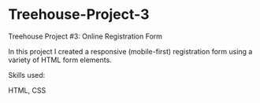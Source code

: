 # Treehouse-Project-3
Treehouse Project #3: Online Registration Form

In this project I created a responsive (mobile-first) registration form using a variety of HTML form elements.

Skills used:

HTML, CSS